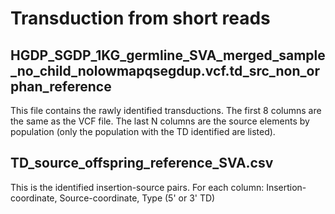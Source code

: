 # Transduction from short reads

## HGDP_SGDP_1KG_germline_SVA_merged_sample_no_child_nolowmapqsegdup.vcf.td_src_non_orphan_reference

This file contains the rawly identified transductions. The first 8 columns are the same as the VCF file. The last N columns are the source elements by population (only the population with the TD identified are listed).

## TD_source_offspring_reference_SVA.csv

This is the identified insertion-source pairs. For each column: Insertion-coordinate, Source-coordinate, Type (5' or 3' TD)
